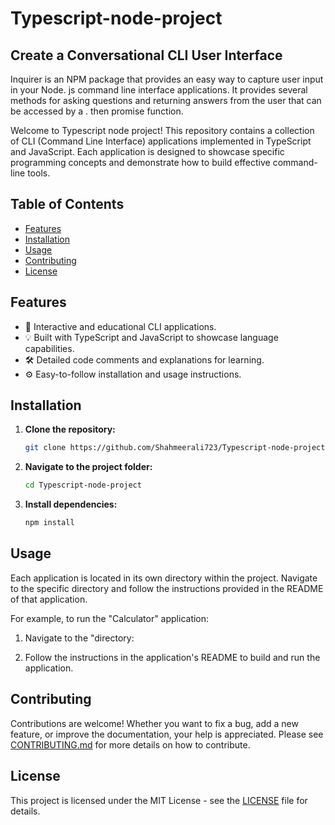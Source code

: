 # Typescript-node-project

## Create a Conversational CLI User Interface

Inquirer is an NPM package that provides an easy way to capture user input in your Node. js command line interface applications. It provides several methods for asking questions and returning answers from the user that can be accessed by a . then promise function.

Welcome to Typescript node project! This repository contains a collection of CLI (Command Line Interface) applications implemented in TypeScript and JavaScript. Each application is designed to showcase specific programming concepts and demonstrate how to build effective command-line tools.


## Table of Contents

- [Features](#features)
- [Installation](#installation)
- [Usage](#usage)
- [Contributing](#contributing)
- [License](#license)

## Features

- 🚀 Interactive and educational CLI applications.
- 💡 Built with TypeScript and JavaScript to showcase language capabilities.
- 🛠️ Detailed code comments and explanations for learning.
- ⚙️ Easy-to-follow installation and usage instructions.

## Installation

1. **Clone the repository:**

    ```sh
    git clone https://github.com/Shahmeerali723/Typescript-node-project
    ```

2. **Navigate to the project folder:**

    ```sh
    cd Typescript-node-project
    ```

3. **Install dependencies:**

    ```sh
    npm install
    ```

## Usage

Each application is located in its own directory within the project. Navigate to the specific directory and follow the instructions provided in the README of that application.

For example, to run the "Calculator" application:

1. Navigate to the "directory:

2. Follow the instructions in the application's README to build and run the application.

## Contributing

Contributions are welcome! Whether you want to fix a bug, add a new feature, or improve the documentation, your help is appreciated. Please see [CONTRIBUTING.md](CONTRIBUTING.md) for more details on how to contribute.

## License

This project is licensed under the MIT License - see the [LICENSE](LICENSE) file for details.
